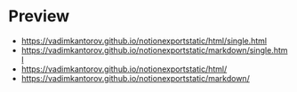 # Preview
- https://vadimkantorov.github.io/notionexportstatic/html/single.html
- https://vadimkantorov.github.io/notionexportstatic/markdown/single.html
- https://vadimkantorov.github.io/notionexportstatic/html/
- https://vadimkantorov.github.io/notionexportstatic/markdown/

#
